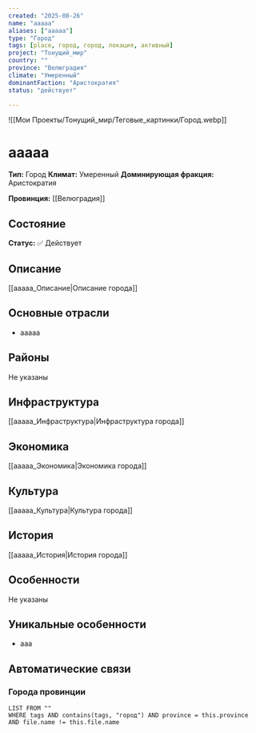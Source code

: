 ```yaml
---
created: "2025-08-26"
name: "aaaaa"
aliases: ["aaaaa"]
type: "Город"
tags: [place, город, город, локация, активный]
project: "Тонущий_мир"
country: ""
province: "Велюградия"
climate: "Умеренный"
dominantFaction: "Аристократия"
status: "действует"

---
```


![[Мои Проекты/Тонущий_мир/Теговые_картинки/Город.webp]]

# aaaaa

**Тип:** Город
**Климат:** Умеренный
**Доминирующая фракция:** Аристократия

**Провинция:** [[Велюградия]]

## Состояние


**Статус:** ✅ Действует



## Описание
[[aaaaa_Описание|Описание города]]



## Основные отрасли
- aaaaa

## Районы
Не указаны

## Инфраструктура
[[aaaaa_Инфраструктура|Инфраструктура города]]


## Экономика
[[aaaaa_Экономика|Экономика города]]


## Культура
[[aaaaa_Культура|Культура города]]



## История
[[aaaaa_История|История города]]


## Особенности
Не указаны

## Уникальные особенности
- aaa

## Автоматические связи

### Города провинции
```dataview
LIST FROM ""
WHERE tags AND contains(tags, "город") AND province = this.province AND file.name != this.file.name
```

